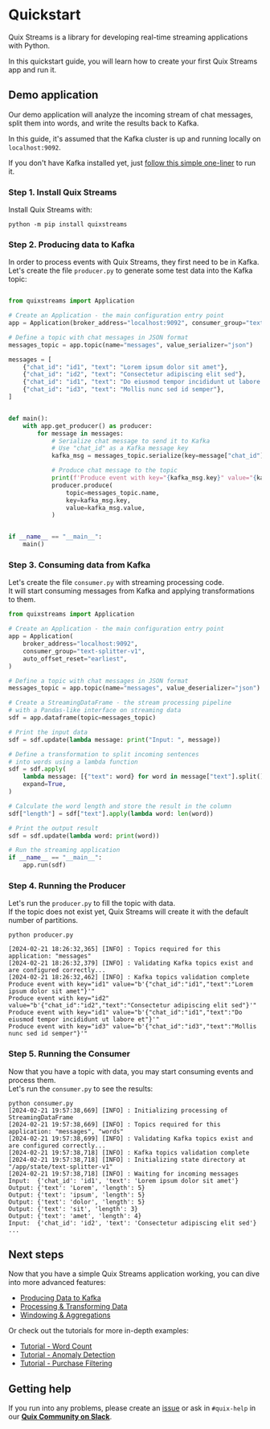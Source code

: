 # Quickstart

Quix Streams is a library for developing real-time streaming applications with Python.

In this quickstart guide, you will learn how to create your first Quix Streams app and run it.


## Demo application
Our demo application will analyze the incoming stream of chat messages, split them into words, and write the results back to Kafka.

In this guide, it's assumed that the Kafka cluster is up and running locally on `localhost:9092`.  

If you don't have Kafka installed yet, just [follow this simple one-liner](./tutorials/README.md#running-kafka-locally) to run it. 

### Step 1. Install Quix Streams

Install Quix Streams with:

```
python -m pip install quixstreams
```

### Step 2. Producing data to Kafka

In order to process events with Quix Streams, they first need to be in Kafka.  
Let's create the file `producer.py` to generate some test data into the Kafka topic:

```python

from quixstreams import Application

# Create an Application - the main configuration entry point
app = Application(broker_address="localhost:9092", consumer_group="text-splitter-v1")

# Define a topic with chat messages in JSON format
messages_topic = app.topic(name="messages", value_serializer="json")

messages = [
    {"chat_id": "id1", "text": "Lorem ipsum dolor sit amet"},
    {"chat_id": "id2", "text": "Consectetur adipiscing elit sed"},
    {"chat_id": "id1", "text": "Do eiusmod tempor incididunt ut labore et"},
    {"chat_id": "id3", "text": "Mollis nunc sed id semper"},
]


def main():
    with app.get_producer() as producer:
        for message in messages:
            # Serialize chat message to send it to Kafka
            # Use "chat_id" as a Kafka message key
            kafka_msg = messages_topic.serialize(key=message["chat_id"], value=message)

            # Produce chat message to the topic
            print(f'Produce event with key="{kafka_msg.key}" value="{kafka_msg.value}"')
            producer.produce(
                topic=messages_topic.name,
                key=kafka_msg.key,
                value=kafka_msg.value,
            )


if __name__ == "__main__":
    main()
```

### Step 3. Consuming data from Kafka

Let's create the file `consumer.py` with streaming processing code.  
It will start consuming messages from Kafka and applying transformations to them.

```python
from quixstreams import Application

# Create an Application - the main configuration entry point
app = Application(
    broker_address="localhost:9092",
    consumer_group="text-splitter-v1",
    auto_offset_reset="earliest",
)

# Define a topic with chat messages in JSON format
messages_topic = app.topic(name="messages", value_deserializer="json")

# Create a StreamingDataFrame - the stream processing pipeline
# with a Pandas-like interface on streaming data
sdf = app.dataframe(topic=messages_topic)

# Print the input data
sdf = sdf.update(lambda message: print("Input: ", message))

# Define a transformation to split incoming sentences
# into words using a lambda function
sdf = sdf.apply(
    lambda message: [{"text": word} for word in message["text"].split()],
    expand=True,
)

# Calculate the word length and store the result in the column
sdf["length"] = sdf["text"].apply(lambda word: len(word))

# Print the output result
sdf = sdf.update(lambda word: print(word))

# Run the streaming application
if __name__ == "__main__":
    app.run(sdf)
```


### Step 4. Running the Producer

Let's run the `producer.py` to fill the topic with data.  
If the topic does not exist yet, Quix Streams will create it with the default number of partitions.

```commandline
python producer.py

[2024-02-21 18:26:32,365] [INFO] : Topics required for this application: "messages"
[2024-02-21 18:26:32,379] [INFO] : Validating Kafka topics exist and are configured correctly...
[2024-02-21 18:26:32,462] [INFO] : Kafka topics validation complete
Produce event with key="id1" value="b'{"chat_id":"id1","text":"Lorem ipsum dolor sit amet"}'"
Produce event with key="id2" value="b'{"chat_id":"id2","text":"Consectetur adipiscing elit sed"}'"
Produce event with key="id1" value="b'{"chat_id":"id1","text":"Do eiusmod tempor incididunt ut labore et"}'"
Produce event with key="id3" value="b'{"chat_id":"id3","text":"Mollis nunc sed id semper"}'"
```

### Step 5. Running the Consumer

Now that you have a topic with data, you may start consuming events and process them.  
Let's run the `consumer.py` to see the results:

```commandline
python consumer.py
[2024-02-21 19:57:38,669] [INFO] : Initializing processing of StreamingDataFrame
[2024-02-21 19:57:38,669] [INFO] : Topics required for this application: "messages", "words"
[2024-02-21 19:57:38,699] [INFO] : Validating Kafka topics exist and are configured correctly...
[2024-02-21 19:57:38,718] [INFO] : Kafka topics validation complete
[2024-02-21 19:57:38,718] [INFO] : Initializing state directory at "/app/state/text-splitter-v1"
[2024-02-21 19:57:38,718] [INFO] : Waiting for incoming messages
Input:  {'chat_id': 'id1', 'text': 'Lorem ipsum dolor sit amet'}
Output: {'text': 'Lorem', 'length': 5}
Output: {'text': 'ipsum', 'length': 5}
Output: {'text': 'dolor', 'length': 5}
Output: {'text': 'sit', 'length': 3}
Output: {'text': 'amet', 'length': 4}
Input:  {'chat_id': 'id2', 'text': 'Consectetur adipiscing elit sed'}
...
```


## Next steps

Now that you have a simple Quix Streams application working, you can dive into more advanced features:

- [Producing Data to Kafka](./producer.md)
- [Processing & Transforming Data](./processing.md)
- [Windowing & Aggregations](./windowing.md)

Or check out the tutorials for more in-depth examples:

- [Tutorial - Word Count](tutorials/word-count/tutorial.md)
- [Tutorial - Anomaly Detection](tutorials/anomaly-detection/tutorial.md)
- [Tutorial - Purchase Filtering](tutorials/purchase-filtering/tutorial.md) 

## Getting help

If you run into any problems, please create an [issue](https://github.com/quixio/quix-streams/issues) or ask in `#quix-help` in our **[Quix Community on Slack](https://quix.io/slack-invite)**.
